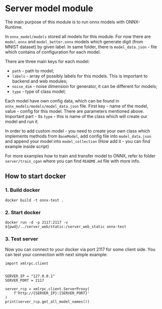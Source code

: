 # Server model module
The main purpose of this module is to run onnx models with ONNX-Runtime.

In `onnx_model/models` stored all models for this module. 
For now there are `model.onnx` and `model_better.onnx` models which generate digit (from MNIST dataset)
by given label. In same folder, there is `model_data.json` - file which contains 
of configuration for each model. 

There are three main keys for each model:
- `path` - path to model;
- `labels` - array of possibly labels for this models. This is important to backend and web modules;
- `noise_dim` - noise dimension for generator, it can be different for models;
- `type` - type of class model;

Each model have own config data, which can be found in `onnx_models/models/model_data.json` file.
First key - name of the model, value - config for this model. There are parameters mentioned above.
Important part - its `type` - this is name of the class which will create our model and run it.

In order to add custom model - you need to create your own class which implements methods from `BaseModel`,
add config file into `model_data.json` and append your model into `model_collection` 
(How add it - you can find example inside script)

For more examples how to train and transfer model to ONNX, refer to folder `server/train_cgan` 
where you can find `README.md` file with more info.

## How to start docker
### 1. Build docker
```
docker build -t onnx-test .
```

### 2. Start docker

```
docker run -d -p 2117:2117 -v ${pwd}/../server_web/static:/server_web_static onnx-test
```

### 3. Test server
Now you can connect to your docker via port 2117 for some client side.
You can test your connection with next simple example:
```
import xmlrpc.client


SERVER_IP = "127.0.0.1"
SERVER_PORT = 2117

server_rcp = xmlrpc.client.ServerProxy(
    f'http://{SERVER_IP}:{SERVER_PORT}'
)
print(server_rcp.get_all_model_names())
```
